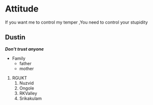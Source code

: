 # Attitude
If you want me to control my temper ,You need to control your stupidity
## Dustin
***Don't trust anyone***

* Family
  * father
  * mother
  
1. RGUKT
    1. Nuzvid
    1. Ongole
    1. RKValley
    1. Srikakulam

